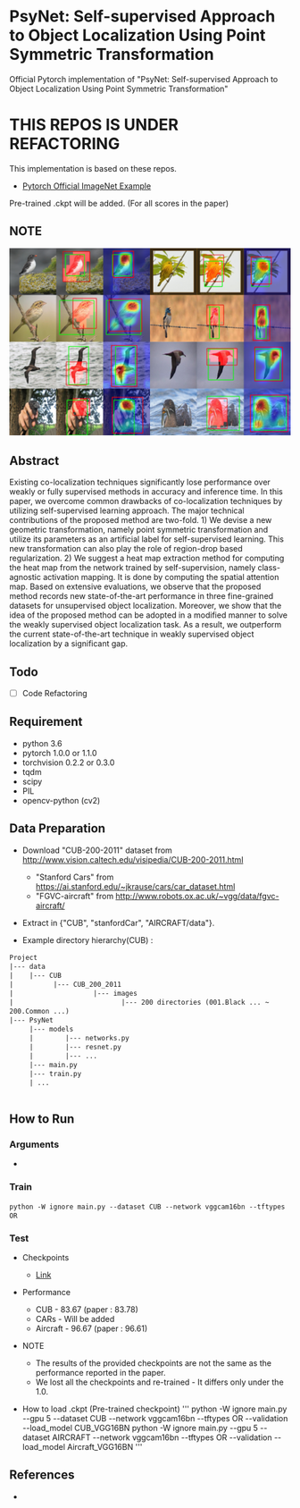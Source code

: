 # PsyNet: Self-supervised Approach to Object Localization Using Point Symmetric Transformation
Official Pytorch implementation of "PsyNet: Self-supervised Approach to Object Localization Using Point Symmetric Transformation" 

# THIS REPOS IS UNDER REFACTORING

This implementation is based on these repos.
* [Pytorch Official ImageNet Example](https://github.com/pytorch/examples/tree/master/imagenet)

Pre-trained .ckpt will be added. (For all scores in the paper)

## NOTE
![structure](./resrc/qualitative_comp.png)

## Abstract
Existing co-localization techniques significantly lose performance over weakly or fully supervised methods in accuracy and inference time. In this paper, we overcome common drawbacks of co-localization techniques by utilizing self-supervised learning approach. The major technical contributions of the proposed method are two-fold. 1) We devise a new geometric transformation, namely point symmetric transformation and utilize its parameters as an artificial label for self-supervised learning. This new transformation can also play the role of region-drop based regularization. 2) We suggest a heat map extraction method for computing the heat map from the network trained by self-supervision, namely class-agnostic activation mapping. It is done by computing the spatial attention map. Based on extensive evaluations, we observe that the proposed method records new state-of-the-art performance in three fine-grained datasets for unsupervised object localization. Moreover, we show that the idea of the proposed method can be adopted in a modified manner to solve the weakly supervised object localization task. As a result, we outperform the current state-of-the-art technique in weakly supervised object localization by a significant gap.

## Todo
- [ ] Code Refactoring

## Requirement
  * python 3.6
  * pytorch 1.0.0 or 1.1.0
  * torchvision 0.2.2 or 0.3.0
  * tqdm
  * scipy
  * PIL
  * opencv-python (cv2)
  
## Data Preparation
  * Download "CUB-200-2011" dataset from http://www.vision.caltech.edu/visipedia/CUB-200-2011.html
      * "Stanford Cars" from https://ai.stanford.edu/~jkrause/cars/car_dataset.html
      * "FGVC-aircraft" from http://www.robots.ox.ac.uk/~vgg/data/fgvc-aircraft/
  * Extract in {"CUB", "stanfordCar", "AIRCRAFT/data"}.

  * Example directory hierarchy(CUB) :
  ```
  Project
  |--- data
  |    |--- CUB
  |          |--- CUB_200_2011
  |                    |--- images
  |                           |--- 200 directories (001.Black ... ~ 200.Common ...)
  |--- PsyNet
       |--- models
       |        |--- networks.py
       |        |--- resnet.py
       |        |--- ...
       |--- main.py 
       |--- train.py
       | ...
       
  ```
   
## How to Run
### Arguments
-
   
### Train
```
python -W ignore main.py --dataset CUB --network vggcam16bn --tftypes OR
```

### Test
* Checkpoints
    * [Link](https://drive.google.com/drive/folders/1xU1Mtq84jwmpIa8YdnsZmlcevkEouDCJ?usp=sharing)
* Performance
    * CUB - 83.67 (paper : 83.78)
    * CARs - Will be added
    * Aircraft - 96.67 (paper : 96.61)
* NOTE
    * The results of the provided checkpoints are not the same as the performance reported in the paper.
    * We lost all the checkpoints and re-trained - It differs only under the 1.0.
   
* How to load .ckpt (Pre-trained checkpoint)
'''
python -W ignore main.py --gpu 5 --dataset CUB --network vggcam16bn --tftypes OR --validation --load_model CUB_VGG16BN
python -W ignore main.py --gpu 5 --dataset AIRCRAFT --network vggcam16bn --tftypes OR --validation --load_model Aircraft_VGG16BN
'''

## References
-
